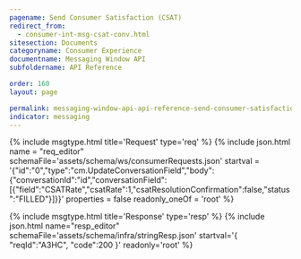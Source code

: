 ```yaml
---
pagename: Send Consumer Satisfaction (CSAT)
redirect_from:
  - consumer-int-msg-csat-conv.html
sitesection: Documents
categoryname: Consumer Experience
documentname: Messaging Window API
subfoldername: API Reference

order: 160
layout: page

permalink: messaging-window-api-api-reference-send-consumer-satisfaction-csat.html
indicator: messaging
---
```



{% include msgtype.html title='Request' type='req' %}
{% include json.html name = "req_editor"
        schemaFile='assets/schema/ws/consumerRequests.json'
	startval = '{"id":"0","type":"cm.UpdateConversationField","body":{"conversationId":"id","conversationField":[{"field":"CSATRate","csatRate":1,"csatResolutionConfirmation":false,"status":"FILLED"}]}}'
	properties = false
	readonly_oneOf = 'root' %}

{% include msgtype.html title='Response' type='resp' %}
{% include json.html name="resp_editor"
	schemaFile='assets/schema/infra/stringResp.json'
	startval='{ "reqId":"A3HC", "code":200 }'
	readonly='root' %}
